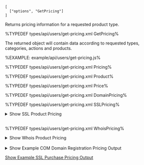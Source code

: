 ```### async getPricing => Pricing
[
  ["options", "GetPricing"]
]
```

Returns pricing information for a requested product type.

%TYPEDEF types/api/users/get-pricing.xml GetPricing%

The returned object will contain data according to requested types, categories, actions and products.

%EXAMPLE: example/api/users/get-pricing.js%

%TYPEDEF types/api/users/get-pricing.xml Pricing%

%TYPEDEF types/api/users/get-pricing.xml Product%

%TYPEDEF types/api/users/get-pricing.xml Price%

%TYPEDEF types/api/users/get-pricing.xml DomainPricing%

%TYPEDEF types/api/users/get-pricing.xml SSLPricing%

<details>
<summary>Show SSL Product Pricing</summary>

%TYPEDEF types/api/users/pricing/ssl.xml%
</details>
<br/>

%TYPEDEF types/api/users/get-pricing.xml WhoisPricing%

<details>
<summary>Show Whois Product Pricing</summary>

%TYPEDEF types/api/users/pricing/whois.xml%
</details>
<br/>

<details>
<summary>Show Example COM Domain Registration Pricing Output</summary>

%FORK-json5 example example/run/users/get-pricing%
</details>

[Show Example SSL Purchase Pricing Output](https://github.com/rqt/namecheap/blob/master/doc/ssl-pricing.md)

<!-- > When checking certificates pricing, the product names are returned in `camelCase` rather than `hyphen-case` received from NameCheap (e.g., `positivesslWildcard` instead of `positivessl-wildcard`) because some IDEs do not support JSDoc with properties containing hyphens. -->

<!-- %~ width="15"% -->